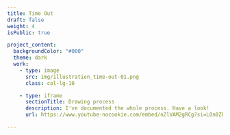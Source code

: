 ```yaml
---
title: Time Out
draft: false
weight: 4
isPublic: true

project_content:
  backgroundColor: "#000"
  theme: dark
  work:
    - type: image
      src: img/illustration_time-out-01.png
      class: col-lg-10

    - type: iframe
      sectionTitle: Drawing process
      description: I've documented the whole process. Have a look!
      url: https://www.youtube-nocookie.com/embed/nZlVAM2gRCg?si=LOn0ZBfg-9WEr1_c

---
```

